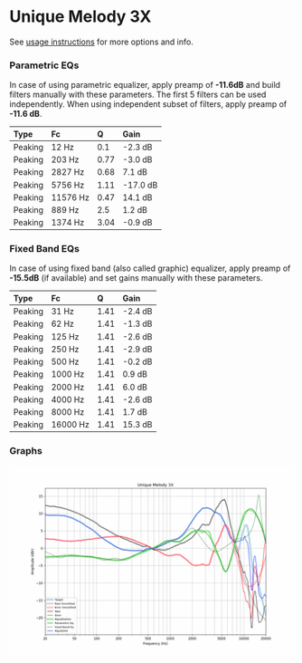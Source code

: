 # Unique Melody 3X
See [usage instructions](https://github.com/jaakkopasanen/AutoEq#usage) for more options and info.

### Parametric EQs
In case of using parametric equalizer, apply preamp of **-11.6dB** and build filters manually
with these parameters. The first 5 filters can be used independently.
When using independent subset of filters, apply preamp of **-11.6 dB**.

| Type    | Fc       |    Q | Gain     |
|:--------|:---------|:-----|:---------|
| Peaking | 12 Hz    | 0.1  | -2.3 dB  |
| Peaking | 203 Hz   | 0.77 | -3.0 dB  |
| Peaking | 2827 Hz  | 0.68 | 7.1 dB   |
| Peaking | 5756 Hz  | 1.11 | -17.0 dB |
| Peaking | 11576 Hz | 0.47 | 14.1 dB  |
| Peaking | 889 Hz   | 2.5  | 1.2 dB   |
| Peaking | 1374 Hz  | 3.04 | -0.9 dB  |

### Fixed Band EQs
In case of using fixed band (also called graphic) equalizer, apply preamp of **-15.5dB**
(if available) and set gains manually with these parameters.

| Type    | Fc       |    Q | Gain    |
|:--------|:---------|:-----|:--------|
| Peaking | 31 Hz    | 1.41 | -2.4 dB |
| Peaking | 62 Hz    | 1.41 | -1.3 dB |
| Peaking | 125 Hz   | 1.41 | -2.6 dB |
| Peaking | 250 Hz   | 1.41 | -2.9 dB |
| Peaking | 500 Hz   | 1.41 | -0.2 dB |
| Peaking | 1000 Hz  | 1.41 | 0.9 dB  |
| Peaking | 2000 Hz  | 1.41 | 6.0 dB  |
| Peaking | 4000 Hz  | 1.41 | -2.6 dB |
| Peaking | 8000 Hz  | 1.41 | 1.7 dB  |
| Peaking | 16000 Hz | 1.41 | 15.3 dB |

### Graphs
![](./Unique%20Melody%203X.png)